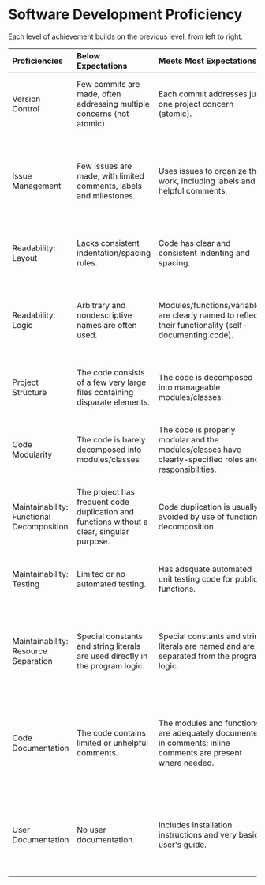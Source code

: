 # Software Development Proficiency

Each level of achievement builds on the previous level, from left to right.

| Proficiencies   | Below Expectations       | Meets Most Expectations        | Exceeds Expectations       |
| :---			  | :-- 					 | :-- 						      | :-- 					   |
| Version Control | Few commits are made, often addressing multiple concerns (not atomic). | Each commit addresses just one project concern (atomic). | Each commit message succinctly describes the purpose of the commit. |
| Issue Management | Few issues are made, with limited comments, labels and milestones. | Uses issues to organize the work, including labels and helpful comments. | Issues are linked to commits via the commit messages, and milestones are used to further organize the work. |
| Readability: Layout | Lacks consistent indentation/spacing rules. | Code has clear and consistent indenting and spacing. | An automatic code linter is configured and used successfully. |
| Readability: Logic  | Arbitrary and nondescriptive names are often used. | Modules/functions/variables are clearly named to reflect their functionality (self-documenting code). |  Uses consistent logic patterns to make the control flow clear; avoids poor syntactic constructs. |
| Project Structure     | The code consists of a few very large files containing disparate elements. | The code is decomposed into manageable modules/classes. | The project as a whole is organized in a sensible file structure. |
| Code Modularity | The code is barely decomposed into modules/classes | The code is properly modular and the modules/classes have clearly-specified roles and responsibilities. | The inter-module interactions and module interaces are clearly specified. |
| Maintainability: Functional Decomposition | The project has frequent code duplication and functions without a clear, singular purpose. | Code duplication is usually avoided by use of functional decomposition. | Each function has a clear, singular purpose. |
| Maintainability: Testing | Limited or no automated testing. | Has adequate automated unit testing code for public functions. | Has exemplary unit tests as well as automated integration testing. |
| Maintainability: Resource Separation | Special constants and string literals are used directly in the program logic. | Special constants and string literals are named and are separated from the program logic. | Data resources are stored in a suitable data format and separated from the business logic of the project. |
| Code Documentation | The code contains limited or unhelpful comments. | The modules and functions are adequately documented in comments; inline comments are present where needed. | Module and function documenting comments are comprehensive and follow the documentation standard for the given language. |
| User Documentation | No user documentation. | Includes installation instructions and very basic user's guide. | Includes an extensive user's guide in an appropriately sharable form (e.g., webpage). |


